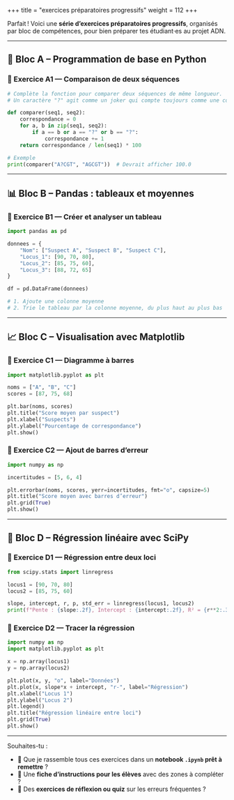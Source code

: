 +++
title = "exercices préparatoires progressifs"
weight = 112
+++

Parfait ! Voici une **série d’exercices préparatoires progressifs**, organisés par bloc de compétences, pour bien préparer tes étudiant·es au projet ADN.

---

## 🔁 Bloc A – Programmation de base en Python

### 🧪 Exercice A1 — Comparaison de deux séquences

```python
# Complète la fonction pour comparer deux séquences de même longueur.
# Un caractère "?" agit comme un joker qui compte toujours comme une correspondance.

def comparer(seq1, seq2):
    correspondance = 0
    for a, b in zip(seq1, seq2):
        if a == b or a == "?" or b == "?":
            correspondance += 1
    return correspondance / len(seq1) * 100

# Exemple
print(comparer("A?CGT", "AGCGT"))  # Devrait afficher 100.0
```

---

## 📊 Bloc B – Pandas : tableaux et moyennes

### 🧪 Exercice B1 — Créer et analyser un tableau

```python
import pandas as pd

donnees = {
    "Nom": ["Suspect A", "Suspect B", "Suspect C"],
    "Locus_1": [90, 70, 80],
    "Locus_2": [85, 75, 60],
    "Locus_3": [88, 72, 65]
}

df = pd.DataFrame(donnees)

# 1. Ajoute une colonne moyenne
# 2. Trie le tableau par la colonne moyenne, du plus haut au plus bas
```

---

## 📈 Bloc C – Visualisation avec Matplotlib

### 🧪 Exercice C1 — Diagramme à barres

```python
import matplotlib.pyplot as plt

noms = ["A", "B", "C"]
scores = [87, 75, 68]

plt.bar(noms, scores)
plt.title("Score moyen par suspect")
plt.xlabel("Suspects")
plt.ylabel("Pourcentage de correspondance")
plt.show()
```

### 🧪 Exercice C2 — Ajout de barres d’erreur

```python
import numpy as np

incertitudes = [5, 6, 4]

plt.errorbar(noms, scores, yerr=incertitudes, fmt="o", capsize=5)
plt.title("Score moyen avec barres d’erreur")
plt.grid(True)
plt.show()
```

---

## 📐 Bloc D – Régression linéaire avec SciPy

### 🧪 Exercice D1 — Régression entre deux loci

```python
from scipy.stats import linregress

locus1 = [90, 70, 80]
locus2 = [85, 75, 60]

slope, intercept, r, p, std_err = linregress(locus1, locus2)
print(f"Pente : {slope:.2f}, Intercept : {intercept:.2f}, R² = {r**2:.3f}, erreur = {std_err:.2f}")
```

### 🧪 Exercice D2 — Tracer la régression

```python
import numpy as np
import matplotlib.pyplot as plt

x = np.array(locus1)
y = np.array(locus2)

plt.plot(x, y, "o", label="Données")
plt.plot(x, slope*x + intercept, "r-", label="Régression")
plt.xlabel("Locus 1")
plt.ylabel("Locus 2")
plt.legend()
plt.title("Régression linéaire entre loci")
plt.grid(True)
plt.show()
```

---

Souhaites-tu :

* 📁 Que je rassemble tous ces exercices dans un **notebook `.ipynb` prêt à remettre** ?
* 📝 Une **fiche d’instructions pour les élèves** avec des zones à compléter ?
* 🧠 Des **exercices de réflexion ou quiz** sur les erreurs fréquentes ?
